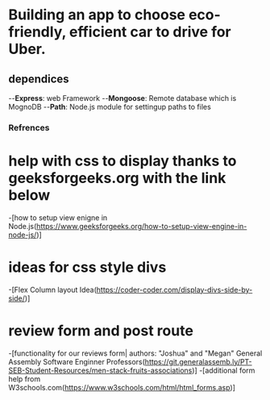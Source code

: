 # Building an app to choose eco-friendly, efficient car to drive for Uber.

## dependices 
--**Express**: web Framework
--**Mongoose**: Remote database which is MognoDB
--**Path**: Node.js module for settingup paths to files 



### Refrences
# help with css to display thanks to  geeksforgeeks.org with the link below
-[how to setup view enigne in Node.js(https://www.geeksforgeeks.org/how-to-setup-view-engine-in-node-js/)]

# ideas for css style divs
-[Flex Column layout Idea(https://coder-coder.com/display-divs-side-by-side/)]

# review form and post route
-[functionality for our reviews form| authors: "Joshua" and "Megan" General Assembly Software Enginner Professors(https://git.generalassemb.ly/PT-SEB-Student-Resources/men-stack-fruits-associations)]
-[additional form help from W3schools.com(https://www.w3schools.com/html/html_forms.asp)]